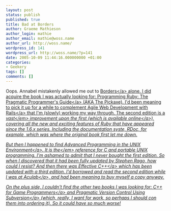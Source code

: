 ```yaml
---
layout: post
status: publish
published: true
title: Bad at Borders
author: Graeme Mathieson
author_login: mathie
author_email: mathie@woss.name
author_url: http://woss.name/
wordpress_id: 141
wordpress_url: http://woss.name/?p=141
date: 2005-10-09 11:44:16.000000000 +01:00
categories:
- Geekery
tags: []
comments: []
---
```

Oops.  Annabel mistakenly allowed me out to <a href="http:&#47;&#47;www.bordersstores.co.uk&#47;">Borders<&#47;a> alone.  I did acquire the book I was actually looking for: <a href="http:&#47;&#47;www.amazon.co.uk&#47;exec&#47;obidos&#47;ASIN&#47;0974514055&#47;mathieoftheen-21">Programming Ruby: The Pragmatic Programmer's Guide<&#47;a> (AKA The Pickaxe).  I'd been meaning to pick it up for a while to complement <a href="http:&#47;&#47;www.amazon.co.uk&#47;exec&#47;obidos&#47;ASIN&#47;097669400X&#47;mathieoftheen-21">Agile Web Development with Rails<&#47;a> that I'm (slowly) working my way through.  The second edition is a <em>vast<&#47;em> improvement upon the first (which is <a href="http:&#47;&#47;phrogz.net&#47;ProgrammingRuby&#47;">available online<&#47;a>), covering all the new and exciting features of Ruby that have appeared since the 1.6.x series.  Including the documentation syste, RDoc, for example, which was where the original book first let me down.

But then I happened to find <a href="http:&#47;&#47;www.amazon.co.uk&#47;exec&#47;obidos&#47;ASIN&#47;0201433079&#47;mathieoftheen-21">Advanced Programming in the UNIX Environment<&#47;a>.  It is <em>the<&#47;em> reference for C and portable UNIX programming.  I'm ashamed to admit that I never bought the first edition.  So when I discovered that it had been fully updated by Stephen Rago, how could I resist?  And then there was <a href="http:&#47;&#47;www.amazon.co.uk&#47;exec&#47;obidos&#47;ASIN&#47;0321334876&#47;mathieoftheen-21">Effective C++<&#47;a> which has been updated with a third edition.  I'd borrowed and read the second edition while I was at <a href="http:&#47;&#47;www.aculab.com&#47;">Aculab<&#47;a>, and had been meaning to buy myself a copy anyway.

On the plus side, I couldn't find the other two books I was looking for: <a href="http:&#47;&#47;www.amazon.co.uk&#47;exec&#47;obidos&#47;ASIN&#47;1584502274&#47;mathieoftheen-21">C++ for Game Programmers<&#47;a> and <a href="http:&#47;&#47;www.amazon.co.uk&#47;exec&#47;obidos&#47;ASIN&#47;0974514063&#47;mathieoftheen-21">Pragmatic Version Control Using Subversion<&#47;a> (which, really, I want for work, so perhaps I should con them into ordering it).  So it could have so much worse!
